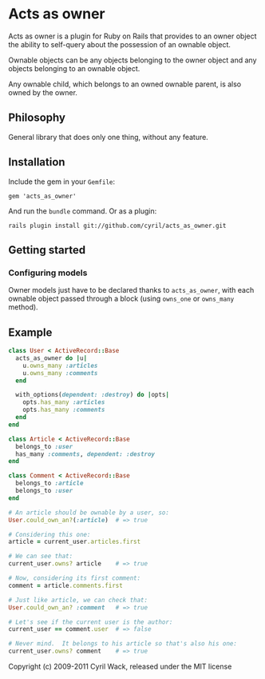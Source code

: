 Acts as owner
=============

Acts as owner is a plugin for Ruby on Rails that provides to an owner object the
ability to self-query about the possession of an ownable object.

Ownable objects can be any objects belonging to the owner object and any objects
belonging to an ownable object.

Any ownable child, which belongs to an owned ownable parent, is also owned by
the owner.

Philosophy
----------

General library that does only one thing, without any feature.

Installation
------------

Include the gem in your `Gemfile`:

    gem 'acts_as_owner'

And run the `bundle` command.  Or as a plugin:

    rails plugin install git://github.com/cyril/acts_as_owner.git

Getting started
---------------

### Configuring models

Owner models just have to be declared thanks to `acts_as_owner`, with each
ownable object passed through a block (using `owns_one` or `owns_many` method).

Example
-------

``` ruby
class User < ActiveRecord::Base
  acts_as_owner do |u|
    u.owns_many :articles
    u.owns_many :comments
  end

  with_options(dependent: :destroy) do |opts|
    opts.has_many :articles
    opts.has_many :comments
  end
end

class Article < ActiveRecord::Base
  belongs_to :user
  has_many :comments, dependent: :destroy
end

class Comment < ActiveRecord::Base
  belongs_to :article
  belongs_to :user
end

# An article should be ownable by a user, so:
User.could_own_an?(:article)  # => true

# Considering this one:
article = current_user.articles.first

# We can see that:
current_user.owns? article    # => true

# Now, considering its first comment:
comment = article.comments.first

# Just like article, we can check that:
User.could_own_an? :comment   # => true

# Let's see if the current user is the author:
current_user == comment.user  # => false

# Never mind.  It belongs to his article so that's also his one:
current_user.owns? comment    # => true
```

Copyright (c) 2009-2011 Cyril Wack, released under the MIT license
